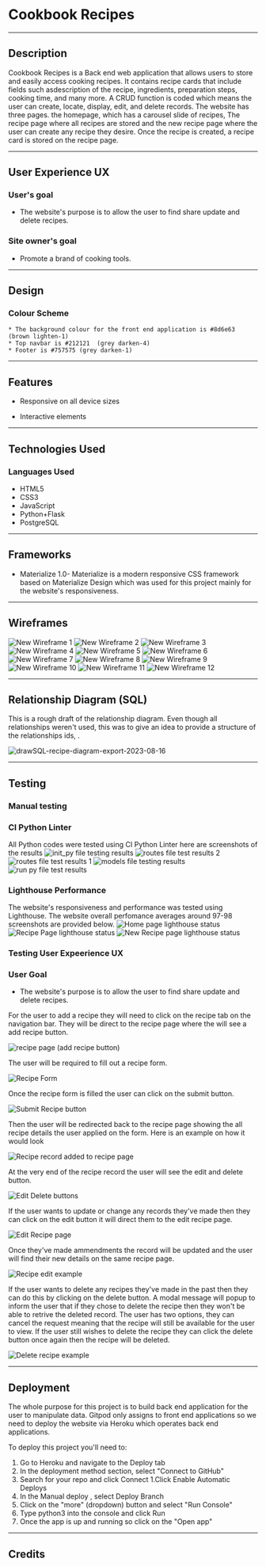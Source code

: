 # Cookbook Recipes 

---
## Description
Cookbook Recipes is a Back end web application that allows users to store and easily access cooking recipes. It contains recipe cards that include fields such asdescription of the recipe, ingredients, preparation steps, cooking time, and many more. A CRUD function is coded which means the user
can create, locate, display, edit, and delete records. The website has three pages. the homepage, which has a carousel slide of recipes, The recipe page where all recipes are stored and the new recipe page where the user can create any recipe they desire. Once the recipe is created, a recipe card is stored on the recipe page. 

---
## User Experience UX

### User's goal

 * The website's purpose is to allow the user to find share update and delete recipes. 


### Site owner's goal 

* Promote a brand of cooking tools.

---
## Design
   ### Colour Scheme
    * The background colour for the front end application is #8d6e63 (brown lighten-1)
    * Top navbar is #212121  (grey darken-4)
    * Footer is #757575 (grey darken-1)
---
## Features
  * Responsive on all device sizes 

  * Interactive elements
  ---
  ## Technologies Used 
  ### Languages Used
   * HTML5
   * CSS3
   * JavaScript
   * Python+Flask
   * PostgreSQL
---
## Frameworks
 * Materialize 1.0- Materialize is a modern responsive CSS framework based on Materialize Design which was used for this project mainly for
   the website's responsiveness. 
---
## Wireframes 
![New Wireframe 1](https://github.com/A-Gr33n/Milestone-Project-3/assets/120597058/0e202e17-0472-41c5-86cb-353694c3c958)
![New Wireframe 2](https://github.com/A-Gr33n/Milestone-Project-3/assets/120597058/977d8344-80c4-4224-a424-f72ebe5076a9)
![New Wireframe 3](https://github.com/A-Gr33n/Milestone-Project-3/assets/120597058/b9b7f2c8-ad10-474b-b848-f18e561b8e51)
![New Wireframe 4](https://github.com/A-Gr33n/Milestone-Project-3/assets/120597058/6880ab71-1385-4e96-93ee-4299f45fbfab)
![New Wireframe 5](https://github.com/A-Gr33n/Milestone-Project-3/assets/120597058/15271c07-62b8-49d6-8281-8a1fed8ef921)
![New Wireframe 6](https://github.com/A-Gr33n/Milestone-Project-3/assets/120597058/9096820d-63ed-453e-9e9d-37ff4573155f)
![New Wireframe 7](https://github.com/A-Gr33n/Milestone-Project-3/assets/120597058/eb6a691c-9093-4a84-bc1d-4fbe62c626c7)
![New Wireframe 8](https://github.com/A-Gr33n/Milestone-Project-3/assets/120597058/7e8e54e4-0215-4f9f-a4a4-2235031a4e8a)
![New Wireframe 9](https://github.com/A-Gr33n/Milestone-Project-3/assets/120597058/513e4beb-ac3f-4780-9b14-e3e2d78bb5a3)
![New Wireframe 10](https://github.com/A-Gr33n/Milestone-Project-3/assets/120597058/787ef0d3-e120-4d0a-847f-fba184abb742)
![New Wireframe 11](https://github.com/A-Gr33n/Milestone-Project-3/assets/120597058/9bdeeed6-deed-451c-9c7d-4a2e5b91d837)
![New Wireframe 12](https://github.com/A-Gr33n/Milestone-Project-3/assets/120597058/d3d476fd-d0a7-4ec5-8669-cb531e5887c1)

---
## Relationship Diagram (SQL)
This is a rough draft of the relationship diagram. Even though all relationships weren't used, this was to give an idea to provide a structure of the relationships ids, .

![drawSQL-recipe-diagram-export-2023-08-16](https://github.com/A-Gr33n/Milestone-Project-3/assets/120597058/affc501c-67e3-442a-8442-b1f5eb7baff6)

---
## Testing 
### Manual testing

### CI Python Linter

All Python codes were tested using CI Python Linter here are screenshots of the results
![init_py file testing results ](https://github.com/A-Gr33n/Milestone-Project-3/assets/120597058/f3adbc61-bfd2-4477-b259-bd19d6564fa4)
![routes file test results 2 ](https://github.com/A-Gr33n/Milestone-Project-3/assets/120597058/8aed67c7-d035-44a3-b17f-6a3397756a1c)
![routes file test results 1](https://github.com/A-Gr33n/Milestone-Project-3/assets/120597058/55ed35ed-ffe6-4aaf-9967-316a6138d1d1)
![models file testing results ](https://github.com/A-Gr33n/Milestone-Project-3/assets/120597058/18b4c82c-cfdd-4272-b7d9-7eb15f5a7d11)
![run py file test results ](https://github.com/A-Gr33n/Milestone-Project-3/assets/120597058/a52f1c7b-7323-4a26-a140-56ba03ed6e7f)

### Lighthouse Performance
The website's responsiveness and performance was tested using Lighthouse. The website overall perfomance averages around 97-98 screenshots
are provided below. 
![Home page lighthouse status](https://github.com/A-Gr33n/Milestone-Project-3/assets/120597058/a504b2ca-f3b4-4c46-ada7-ddf3c30ff9ed)
![Recipe Page lighthouse status ](https://github.com/A-Gr33n/Milestone-Project-3/assets/120597058/5bd8bb84-c360-49d3-9ca4-a09dd1800d01)
![New Recipe page lighthouse status](https://github.com/A-Gr33n/Milestone-Project-3/assets/120597058/0554b464-5f8d-439a-ab98-2242e9ca6519)

### Testing User Expeerience UX
### User Goal

* The website's purpose is to allow the user to find share update and delete recipes. 

For the user to add a recipe they will need to click on the recipe tab on the navigation bar. They will be direct to the recipe page where the will see a add recipe button.

![recipe page (add recipe button)](https://github.com/A-Gr33n/Milestone-Project-3/assets/120597058/f0cb2895-aa4f-415d-8ad8-f7685ec10581)

The user will be required to fill out a recipe form.

![Recipe Form ](https://github.com/A-Gr33n/Milestone-Project-3/assets/120597058/e256e2ef-f7dd-4505-8997-eb6c799beea0)

Once the recipe form is filled the user can click on the submit button.

![Submit Recipe button ](https://github.com/A-Gr33n/Milestone-Project-3/assets/120597058/79c1e02a-f8b8-4b1d-bb28-214cd7402b3f)

Then the user will be redirected back to the recipe page showing the all recipe details the user applied on the form. Here is an example on how it would look

![Recipe record added to recipe page](https://github.com/A-Gr33n/Milestone-Project-3/assets/120597058/fb948d9f-b484-4ed9-9292-d36b336dcd9e)

At the very end of the recipe record the user will see the edit and delete button. 

![Edit   Delete buttons ](https://github.com/A-Gr33n/Milestone-Project-3/assets/120597058/6dbff3d0-0729-4645-91b7-75117c049d24)

If the user wants to update or change any records they've made then they can click on the edit button it will direct them to the edit recipe page.

![Edit Recipe page](https://github.com/A-Gr33n/Milestone-Project-3/assets/120597058/012c1bb7-26dc-4a6a-b888-cd2d8e89c241)

Once they've made ammendments the record will be updated and the user will find their new details on the same recipe page. 

![Recipe edit example ](https://github.com/A-Gr33n/Milestone-Project-3/assets/120597058/3e8813d1-4dc3-4815-93bd-2aa78e65d741)

If the user wants to delete any recipes they've made in the past then they can do this by clicking on the delete button. A modal message will popup to inform the user that if they chose to delete the recipe then they won't be able to retrive the deleted record. The user has two options, they can cancel the request meaning that the recipe will still be available for the user to view. If the user still wishes to delete the recipe they can click the delete button once again then the recipe will be deleted. 

![Delete recipe example](https://github.com/A-Gr33n/Milestone-Project-3/assets/120597058/d42ea296-7f46-4f10-9326-4dd378b1eb20)

---

## Deployment 
The whole purpose for this project is to build back end application for the user to manipulate data. Gitpod only assigns to front end applications so we need to deploy the website via Heroku which operates back end applications. 

 To deploy this project you'll need to:
 
  1. Go to Heroku and navigate to the Deploy tab
  2. In the deployment method section, select "Connect to GitHub" 
  3. Search for your repo and click Connect  1.Click Enable Automatic Deploys 
  4. In the Manual deploy , select Deploy Branch
  5. Click on the "more" (dropdown) button and select "Run Console"
  6. Type python3 into the console and click Run
  7. Once the app is up and running so click on the "Open app"

---
## Credits

